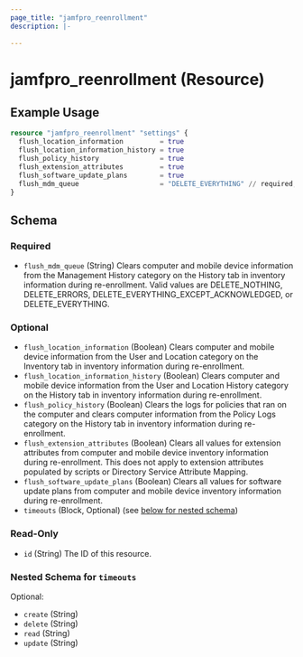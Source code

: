 ```yaml
---
page_title: "jamfpro_reenrollment"
description: |-
  
---
```


# jamfpro_reenrollment (Resource)


## Example Usage
```terraform
resource "jamfpro_reenrollment" "settings" {
  flush_location_information         = true
  flush_location_information_history = true
  flush_policy_history               = true
  flush_extension_attributes         = true
  flush_software_update_plans        = true
  flush_mdm_queue                    = "DELETE_EVERYTHING" // required, valid values: DELETE_NOTHING, DELETE_ERRORS, DELETE_EVERYTHING_EXCEPT_ACKNOWLEDGED, DELETE_EVERYTHING
}
```

<!-- schema generated by tfplugindocs -->
## Schema

### Required

- `flush_mdm_queue` (String) Clears computer and mobile device information from the Management History category on the History tab in inventory information during re-enrollment. Valid values are DELETE_NOTHING, DELETE_ERRORS, DELETE_EVERYTHING_EXCEPT_ACKNOWLEDGED, or DELETE_EVERYTHING.

### Optional

- `flush_location_information` (Boolean) Clears computer and mobile device information from the User and Location category on the Inventory tab in inventory information during re-enrollment.
- `flush_location_information_history` (Boolean) Clears computer and mobile device information from the User and Location History category on the History tab in inventory information during re-enrollment.
- `flush_policy_history` (Boolean) Clears the logs for policies that ran on the computer and clears computer information from the Policy Logs category on the History tab in inventory information during re-enrollment.
- `flush_extension_attributes` (Boolean) Clears all values for extension attributes from computer and mobile device inventory information during re-enrollment. This does not apply to extension attributes populated by scripts or Directory Service Attribute Mapping.
- `flush_software_update_plans`  (Boolean) Clears all values for software update plans from computer and mobile device inventory information during re-enrollment.
- `timeouts` (Block, Optional) (see [below for nested schema](#nestedblock--timeouts))

### Read-Only

- `id` (String) The ID of this resource.

<a id="nestedblock--timeouts"></a>
### Nested Schema for `timeouts`

Optional:

- `create` (String)
- `delete` (String)
- `read` (String)
- `update` (String)